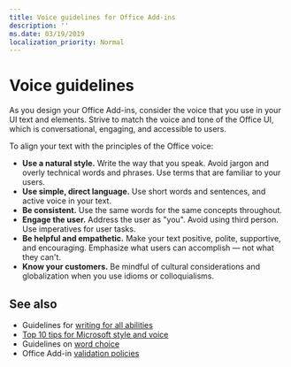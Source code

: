 ```yaml
---
title: Voice guidelines for Office Add-ins
description: ''
ms.date: 03/19/2019
localization_priority: Normal
---
```


# Voice guidelines

As you design your Office Add-ins, consider the voice that you use in your UI text and elements. Strive to match the voice and tone of the Office UI, which is conversational, engaging, and accessible to users. 

To align your text with the principles of the Office voice:

- **Use a natural style.** Write the way that you speak. Avoid jargon and overly technical words and phrases. Use terms that are familiar to your users.
- **Use simple, direct language.** Use short words and sentences, and active voice in your text.
- **Be consistent.** Use the same words for the same concepts throughout.
- **Engage the user.** Address the user as "you". Avoid using third person. Use imperatives for user tasks.
- **Be helpful and empathetic.** Make your text positive, polite, supportive, and encouraging. Emphasize what users can accomplish ― not what they can't.
- **Know your customers.** Be mindful of cultural considerations and globalization when you use idioms or colloquialisms.

## See also

- Guidelines for [writing for all abilities](/style-guide/accessibility/writing-all-abilities)
- [Top 10 tips for Microsoft style and voice](/style-guide/top-10-tips-style-voice)
- Guidelines on [word choice](/style-guide/word-choice/)
- Office Add-in [validation policies](/office/dev/store/validation-policies)

